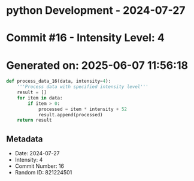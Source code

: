 ﻿# python Development - 2024-07-27
# Commit #16 - Intensity Level: 4
# Generated on: 2025-06-07 11:56:18
```python
def process_data_16(data, intensity=4):
    '''Process data with specified intensity level'''
    result = []
    for item in data:
        if item > 0:
            processed = item * intensity + 52
            result.append(processed)
    return result
```
## Metadata
- Date: 2024-07-27
- Intensity: 4
- Commit Number: 16
- Random ID: 821224501
